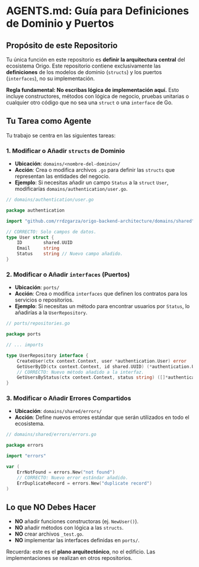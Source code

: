 # AGENTS.md: Guía para Definiciones de Dominio y Puertos

## Propósito de este Repositorio

Tu única función en este repositorio es **definir la arquitectura central** del ecosistema Origo. Este repositorio contiene exclusivamente las **definiciones** de los modelos de dominio (`structs`) y los puertos (`interfaces`), no su implementación.

**Regla fundamental: No escribas lógica de implementación aquí.** Esto incluye constructores, métodos con lógica de negocio, pruebas unitarias o cualquier otro código que no sea una `struct` o una `interface` de Go.

## Tu Tarea como Agente

Tu trabajo se centra en las siguientes tareas:

### 1. Modificar o Añadir `structs` de Dominio

-   **Ubicación**: `domains/<nombre-del-dominio>/`
-   **Acción**: Crea o modifica archivos `.go` para definir las `structs` que representan las entidades del negocio.
-   **Ejemplo**: Si necesitas añadir un campo `Status` a la `struct` `User`, modificarías `domains/authentication/user.go`.

```go
// domains/authentication/user.go

package authentication

import "github.com/rrdzgarza/origo-backend-architecture/domains/shared"

// CORRECTO: Solo campos de datos.
type User struct {
    ID        shared.UUID
    Email     string
    Status    string // Nuevo campo añadido.
}
```

### 2. Modificar o Añadir `interfaces` (Puertos)

-   **Ubicación**: `ports/`
-   **Acción**: Crea o modifica `interfaces` que definen los contratos para los servicios o repositorios.
-   **Ejemplo**: Si necesitas un método para encontrar usuarios por `Status`, lo añadirías a la `UserRepository`.

```go
// ports/repositories.go

package ports

// ... imports

type UserRepository interface {
    CreateUser(ctx context.Context, user *authentication.User) error
    GetUserByID(ctx context.Context, id shared.UUID) (*authentication.User, error)
    // CORRECTO: Nuevo método añadido a la interfaz.
    GetUsersByStatus(ctx context.Context, status string) ([]*authentication.User, error)
}
```

### 3. Modificar o Añadir Errores Compartidos

-   **Ubicación**: `domains/shared/errors/`
-   **Acción**: Define nuevos errores estándar que serán utilizados en todo el ecosistema.

```go
// domains/shared/errors/errors.go

package errors

import "errors"

var (
    ErrNotFound = errors.New("not found")
    // CORRECTO: Nuevo error estándar añadido.
    ErrDuplicateRecord = errors.New("duplicate record")
)
```

## Lo que NO Debes Hacer

-   **NO** añadir funciones constructoras (ej. `NewUser()`).
-   **NO** añadir métodos con lógica a las `structs`.
-   **NO** crear archivos `_test.go`.
-   **NO** implementar las interfaces definidas en `ports/`.

Recuerda: este es el **plano arquitectónico**, no el edificio. Las implementaciones se realizan en otros repositorios.